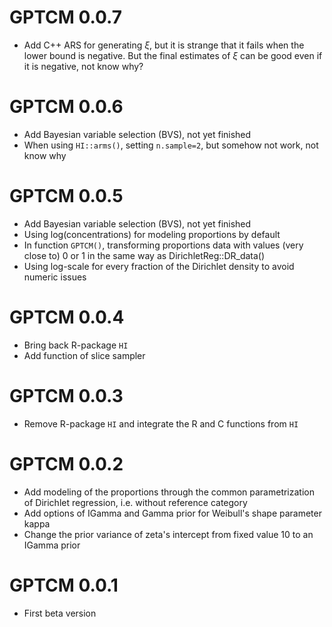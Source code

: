 # GPTCM 0.0.7

* Add C++ ARS for generating $\xi$, but it is strange that it fails when the lower bound is negative. 
  But the final estimates of $\xi$ can be good even if it is negative, not know why?

# GPTCM 0.0.6

* Add Bayesian variable selection (BVS), not yet finished
* When using `HI::arms()`, setting `n.sample=2`, but somehow not work, not know why

# GPTCM 0.0.5

* Add Bayesian variable selection (BVS), not yet finished
* Using log(concentrations) for modeling proportions by default
* In function `GPTCM()`, transforming proportions data with values (very close to) 0 or 1 in the same way as DirichletReg::DR_data()
* Using log-scale for every fraction of the Dirichlet density to avoid numeric issues

# GPTCM 0.0.4

* Bring back R-package `HI` 
* Add function of slice sampler

# GPTCM 0.0.3

* Remove R-package `HI` and integrate the R and C functions from `HI`

# GPTCM 0.0.2

* Add modeling of the proportions through the common parametrization of Dirichlet regression, i.e. without reference category
* Add options of IGamma and Gamma prior for Weibull's shape parameter kappa
* Change the prior variance of zeta's intercept from fixed value 10 to an IGamma prior

# GPTCM 0.0.1

* First beta version
